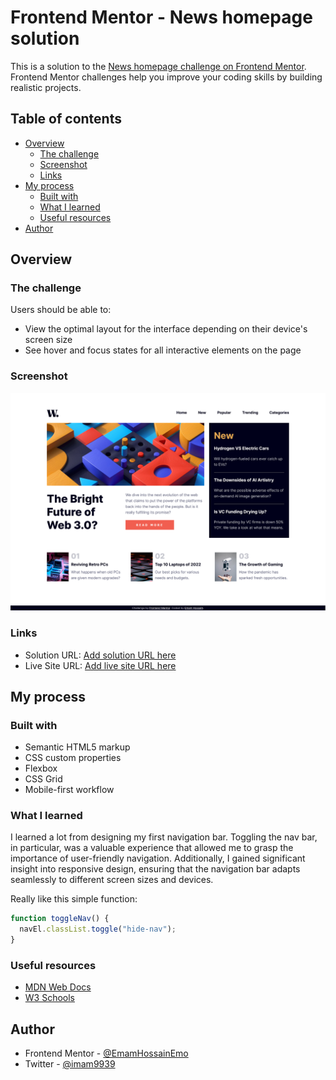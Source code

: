 # Frontend Mentor - News homepage solution

This is a solution to the [News homepage challenge on Frontend Mentor](https://www.frontendmentor.io/challenges/news-homepage-H6SWTa1MFl). Frontend Mentor challenges help you improve your coding skills by building realistic projects.

## Table of contents

- [Overview](#overview)
  - [The challenge](#the-challenge)
  - [Screenshot](#screenshot)
  - [Links](#links)
- [My process](#my-process)
  - [Built with](#built-with)
  - [What I learned](#what-i-learned)
  - [Useful resources](#useful-resources)
- [Author](#author)

## Overview

### The challenge

Users should be able to:

- View the optimal layout for the interface depending on their device's screen size
- See hover and focus states for all interactive elements on the page

### Screenshot

![Final solution](./screenshot.jpg)

### Links

- Solution URL: [Add solution URL here](https://your-solution-url.com)
- Live Site URL: [Add live site URL here](https://your-live-site-url.com)

## My process

### Built with

- Semantic HTML5 markup
- CSS custom properties
- Flexbox
- CSS Grid
- Mobile-first workflow

### What I learned

I learned a lot from designing my first navigation bar. Toggling the nav bar, in particular, was a valuable experience that allowed me to grasp the importance of user-friendly navigation. Additionally, I gained significant insight into responsive design, ensuring that the navigation bar adapts seamlessly to different screen sizes and devices.

Really like this simple function:

```js
function toggleNav() {
  navEl.classList.toggle("hide-nav");
}
```

### Useful resources

- [MDN Web Docs](https://developer.mozilla.org/en-US)
- [W3 Schools](https://www.w3schools.com)

## Author

- Frontend Mentor - [@EmamHossainEmo](https://www.frontendmentor.io/profile/EmamHossainEmo)
- Twitter - [@imam9939](https://twitter.com/imam9939)
